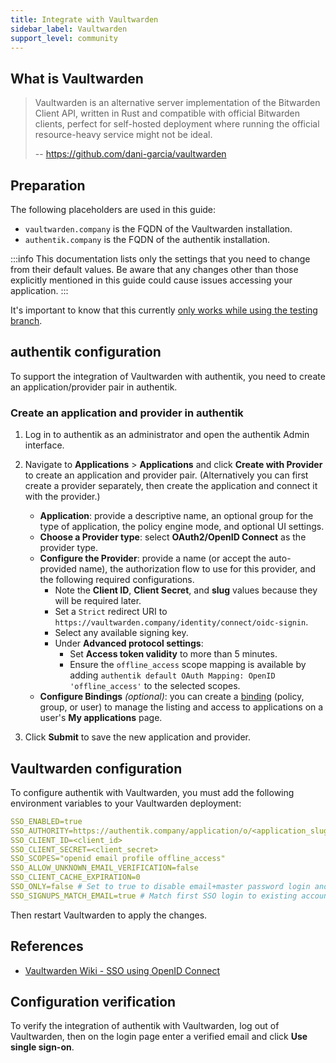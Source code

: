 ```yaml
---
title: Integrate with Vaultwarden
sidebar_label: Vaultwarden
support_level: community
---
```


## What is Vaultwarden

> Vaultwarden is an alternative server implementation of the Bitwarden Client API, written in Rust and compatible with official Bitwarden clients, perfect for self-hosted deployment where running the official resource-heavy service might not be ideal.
>
> -- https://github.com/dani-garcia/vaultwarden

## Preparation

The following placeholders are used in this guide:

- `vaultwarden.company` is the FQDN of the Vaultwarden installation.
- `authentik.company` is the FQDN of the authentik installation.

:::info
This documentation lists only the settings that you need to change from their default values. Be aware that any changes other than those explicitly mentioned in this guide could cause issues accessing your application.
:::

It's important to know that this currently [only works while using the testing branch](https://github.com/dani-garcia/vaultwarden/wiki/Enabling-SSO-support-using-OpenId-Connect).

## authentik configuration

To support the integration of Vaultwarden with authentik, you need to create an application/provider pair in authentik.

### Create an application and provider in authentik

1. Log in to authentik as an administrator and open the authentik Admin interface.
2. Navigate to **Applications** > **Applications** and click **Create with Provider** to create an application and provider pair. (Alternatively you can first create a provider separately, then create the application and connect it with the provider.)
    - **Application**: provide a descriptive name, an optional group for the type of application, the policy engine mode, and optional UI settings.
    - **Choose a Provider type**: select **OAuth2/OpenID Connect** as the provider type.
    - **Configure the Provider**: provide a name (or accept the auto-provided name), the authorization flow to use for this provider, and the following required configurations.
        - Note the **Client ID**, **Client Secret**, and **slug** values because they will be required later.
        - Set a `Strict` redirect URI to `https://vaultwarden.company/identity/connect/oidc-signin`.
        - Select any available signing key.
        - Under **Advanced protocol settings**:
            - Set **Access token validity** to more than 5 minutes.
            - Ensure the `offline_access` scope mapping is available by adding `authentik default OAuth Mapping: OpenID 'offline_access'` to the selected scopes.
    - **Configure Bindings** _(optional)_: you can create a [binding](/docs/add-secure-apps/flows-stages/bindings/) (policy, group, or user) to manage the listing and access to applications on a user's **My applications** page.

3. Click **Submit** to save the new application and provider.

## Vaultwarden configuration

To configure authentik with Vaultwarden, you must add the following environment variables to your Vaultwarden deployment:

```yaml
SSO_ENABLED=true
SSO_AUTHORITY=https://authentik.company/application/o/<application_slug>/
SSO_CLIENT_ID=<client_id>
SSO_CLIENT_SECRET=<client_secret>
SSO_SCOPES="openid email profile offline_access"
SSO_ALLOW_UNKNOWN_EMAIL_VERIFICATION=false
SSO_CLIENT_CACHE_EXPIRATION=0
SSO_ONLY=false # Set to true to disable email+master password login and require SSO
SSO_SIGNUPS_MATCH_EMAIL=true # Match first SSO login to existing account by email
```

Then restart Vaultwarden to apply the changes.

## References

- [Vaultwarden Wiki - SSO using OpenID Connect](https://github.com/dani-garcia/vaultwarden/wiki/Enabling-SSO-support-using-OpenId-Connect)

## Configuration verification

To verify the integration of authentik with Vaultwarden, log out of Vaultwarden, then on the login page enter a verified email and click **Use single sign-on**.
